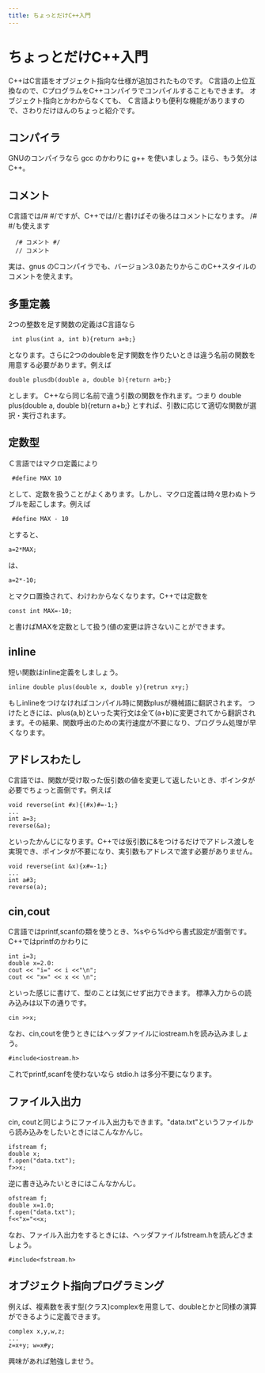 ```yaml
---
title: ちょっとだけC++入門
---
```


# ちょっとだけC++入門

C++はC言語をオブジェクト指向な仕様が追加されたものです。
C言語の上位互換なので、CプログラムをC++コンパイラでコンパイルすることもできます。
オブジェクト指向とかわからなくても、
Ｃ言語よりも便利な機能がありますので、さわりだけほんのちょっと紹介です。


## コンパイラ
GNUのコンパイラなら gcc のかわりに g++ を使いましょう。ほら、もう気分はC++。

## コメント
C言語では/# #/ですが、C++では//と書けばその後ろはコメントになります。
/# #/も使えます
```
  /# コメント #/
  // コメント
```
実は、gnus のCコンパイラでも、バージョン3.0あたりからこのC++スタイルのコメントを使えます。

## 多重定義
2つの整数を足す関数の定義はC言語なら
```
 int plus(int a, int b){return a+b;}
```
となります。さらに2つのdoubleを足す関数を作りたいときは違う名前の関数を用意する必要があります。例えば
 ```
 double plusdb(double a, double b){return a+b;}
```
とします。
C++なら同じ名前で違う引数の関数を作れます。つまり
 double plus(double a, double b){return a+b;}
とすれば、引数に応じて適切な関数が選択・実行されます。

## 定数型
Ｃ言語ではマクロ定義により
```
 #define MAX 10
```
として、定数を扱うことがよくあります。しかし、マクロ定義は時々思わぬトラブルを起こします。例えば
```
 #define MAX - 10
```
とすると、
```
a=2*MAX;
```
は、
```
a=2*-10;
```
とマクロ置換されて、わけわからなくなります。C++では定数を

```
const int MAX=-10;
```
と書けばMAXを定数として扱う(値の変更は許さない)ことができます。

## inline
短い関数はinline定義をしましょう。
```
inline double plus(double x, double y){retrun x+y;}
```
もしinlineをつけなければコンパイル時に関数plusが機械語に翻訳されます。
つけたときには、plus(a,b)といった実行文は全て(a+b)に変更されてから翻訳されます。その結果、関数呼出のための実行速度が不要になり、プログラム処理が早くなります。

## アドレスわたし
C言語では、関数が受け取った仮引数の値を変更して返したいとき、ポインタが必要でちょっと面倒です。例えば
```
void reverse(int #x){(#x)#=-1;}
...
int a=3;
reverse(&a);
```
といったかんじになります。C++では仮引数に&をつけるだけでアドレス渡しを実現でき、ポインタが不要になり、実引数もアドレスで渡す必要がありません。
```
void reverse(int &x){x#=-1;}
...
int a#3;
reverse(a);
```

## cin,cout
C言語ではprintf,scanfの類を使うとき、%sやら%dやら書式設定が面倒です。C++ではprintfのかわりに
```
int i=3;
double x=2.0:
cout << "i=" << i <<"\n";
cout << "x=" << x << \n";
```
といった感じに書けて、型のことは気にせず出力できます。
標準入力からの読み込みは以下の通りです。
```
cin >>x;
```
なお、cin,coutを使うときにはヘッダファイルにiostream.hを読み込みましょう。
```
#include<iostream.h>
```
これでprintf,scanfを使わないなら stdio.h は多分不要になります。

## ファイル入出力

cin, coutと同じようにファイル入出力もできます。"data.txt"というファイルから読み込みをしたいときにはこんなかんじ。
```
ifstream f;
double x;
f.open("data.txt");
f>>x;
```
逆に書き込みたいときにはこんなかんじ。
```
ofstream f;
double x=1.0;
f.open("data.txt");
f<<"x="<<x;
```
なお、ファイル入出力をするときには、ヘッダファイルfstream.hを読んどきましょう。
```
#include<fstream.h>
```

## オブジェクト指向プログラミング
例えば、複素数を表す型(クラス)complexを用意して、doubleとかと同様の演算ができるように定義できます。
```
complex x,y,w,z;
...
z=x+y; w=x#y;
```
興味があれば勉強しませう。
